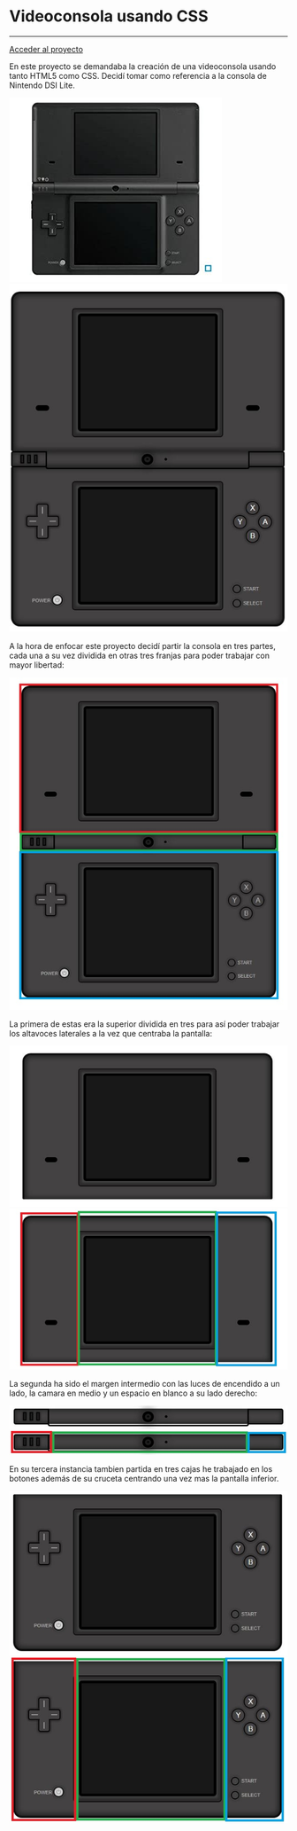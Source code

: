 # Videoconsola usando CSS

------------

[Acceder al proyecto](https://axelurizar.github.io/Consola-CSS/)

En este proyecto se demandaba la creación de una videoconsola usando tanto HTML5 como CSS. Decidí tomar como referencia a la consola de Nintendo DSI Lite.

![screenshot](https://github.com/AxelUrizar/Consola-CSS/blob/main/img/dsi.jpg)      ![screenshot](https://github.com/AxelUrizar/Consola-CSS/blob/main/img/dsi%20entera.JPG)

A la hora de enfocar este proyecto decidí partir la consola en tres partes, cada una a su vez dividida en otras tres franjas para poder trabajar con mayor libertad:

![screenshot](https://github.com/AxelUrizar/Consola-CSS/blob/main/img/dsi%20partida%203.jpg)


La primera de estas era la superior dividida en tres para así poder trabajar los altavoces laterales a la vez que centraba la pantalla:

![screenshot](https://github.com/AxelUrizar/Consola-CSS/blob/main/img/Superior.JPG)      ![screenshot](https://github.com/AxelUrizar/Consola-CSS/blob/main/img/Superiorpartida.jpg)

La segunda ha sido el margen intermedio con las luces de encendido a un lado, la camara en medio y un espacio en blanco a su lado derecho:

![screenshot](https://github.com/AxelUrizar/Consola-CSS/blob/main/img/medio.JPG)      ![screenshot](https://github.com/AxelUrizar/Consola-CSS/blob/main/img/mediopartido.jpg)

En su tercera instancia tambien partida en tres cajas he trabajado en los botones además de su cruceta centrando una vez mas la pantalla inferior.

![screenshot](https://github.com/AxelUrizar/Consola-CSS/blob/main/img/inferior.JPG)      ![screenshot](https://github.com/AxelUrizar/Consola-CSS/blob/main/img/inferiorpartida.jpg)